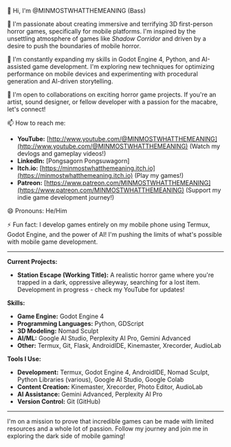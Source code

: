 👋 Hi, I'm @MINMOSTWHATTHEMEANING (Bass)

👀 I'm passionate about creating immersive and terrifying 3D first-person horror games, specifically for mobile platforms. I'm inspired by the unsettling atmosphere of games like *Shadow Corridor* and driven by a desire to push the boundaries of mobile horror.

🌱 I'm constantly expanding my skills in Godot Engine 4, Python, and AI-assisted game development. I'm exploring new techniques for optimizing performance on mobile devices and experimenting with procedural generation and AI-driven storytelling.

💞️ I'm open to collaborations on exciting horror game projects.  If you're an artist, sound designer, or fellow developer with a passion for the macabre, let's connect!

📫 How to reach me:

* **YouTube:** [http://www.youtube.com/@MINMOSTWHATTHEMEANING](http://www.youtube.com/@MINMOSTWHATTHEMEANING) (Watch my devlogs and gameplay videos!)
* **LinkedIn:** [Pongsagorn Pongsuwagorn]
* **Itch.io:** [https://minmostwhatthemeaning.itch.io](https://minmostwhatthemeaning.itch.io) (Play my games!)
* **Patreon:** [https://www.patreon.com/MINMOSTWHATTHEMEANING](https://www.patreon.com/MINMOSTWHATTHEMEANING) (Support my indie game development journey!)

😄 Pronouns: He/Him

⚡ Fun fact: I develop games entirely on my mobile phone using Termux, Godot Engine, and the power of AI!  I'm pushing the limits of what's possible with mobile game development.


---

**Current Projects:**

* **Station Escape (Working Title):** A realistic horror game where you're trapped in a dark, oppressive alleyway, searching for a lost item.  Development in progress - check my YouTube for updates!

**Skills:**

* **Game Engine:** Godot Engine 4
* **Programming Languages:** Python, GDScript
* **3D Modeling:** Nomad Sculpt
* **AI/ML:** Google AI Studio, Perplexity AI Pro, Gemini Advanced
* **Other:** Termux, Git, Flask, AndroidIDE,  Kinemaster, Xrecorder, AudioLab

**Tools I Use:**

* **Development:** Termux, Godot Engine 4, AndroidIDE, Nomad Sculpt, Python Libraries (various), Google AI Studio, Google Colab
* **Content Creation:** Kinemaster, Xrecorder, Photo Editor, AudioLab
* **AI Assistance:** Gemini Advanced, Perplexity AI Pro
* **Version Control:** Git (GitHub)

---

I'm on a mission to prove that incredible games can be made with limited resources and a whole lot of passion.  Follow my journey and join me in exploring the dark side of mobile gaming!
